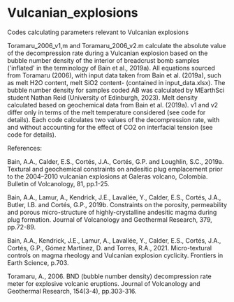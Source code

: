 # Vulcanian_explosions
Codes calculating parameters relevant to Vulcanian explosions

Toramaru_2006_v1,m and Toramaru_2006_v2.m calculate the absolute value of the decompression rate during a Vulcanian explosion based on the bubble number density of the interior of breadcrust bomb samples ('inflated' in the terminology of Bain et al., 2019a). All equations sourced from Toramaru (2006), with input data taken from Bain et al. (2019a), such as melt H2O content, melt SiO2 content- (contained in input_data.xlsx). The bubble number density for samples coded AB was calculated by MEarthSci student Nathan Reid (University of Edinburgh, 2023). Melt density calculated based on geochemical data from Bain et al. (2019a). v1 and v2 differ only in terms of the melt temperature considered (see code for details). Each code calculates two values of the decompression rate, with and without accounting for the effect of CO2 on interfacial tension (see code for details).


References:

Bain, A.A., Calder, E.S., Cortés, J.A., Cortés, G.P. and Loughlin, S.C., 2019a. Textural and geochemical constraints on andesitic plug emplacement prior to the 2004–2010 vulcanian explosions at Galeras volcano, Colombia. Bulletin of Volcanology, 81, pp.1-25.

Bain, A.A., Lamur, A., Kendrick, J.E., Lavallée, Y., Calder, E.S., Cortés, J.A., Butler, I.B. and Cortés, G.P., 2019b. Constraints on the porosity, permeability and porous micro-structure of highly-crystalline andesitic magma during plug formation. Journal of Volcanology and Geothermal Research, 379, pp.72-89.

Bain, A.A., Kendrick, J.E., Lamur, A., Lavallée, Y., Calder, E.S., Cortés, J.A., Cortés, G.P., Gómez Martinez, D. and Torres, R.A., 2021. Micro-textural controls on magma rheology and Vulcanian explosion cyclicity. Frontiers in Earth Science, p.703.

Toramaru, A., 2006. BND (bubble number density) decompression rate meter for explosive volcanic eruptions. Journal of Volcanology and Geothermal Research, 154(3-4), pp.303-316.
